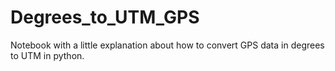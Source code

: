 # Degrees_to_UTM_GPS
Notebook with a little explanation about how to convert GPS data in degrees to UTM in python.  

